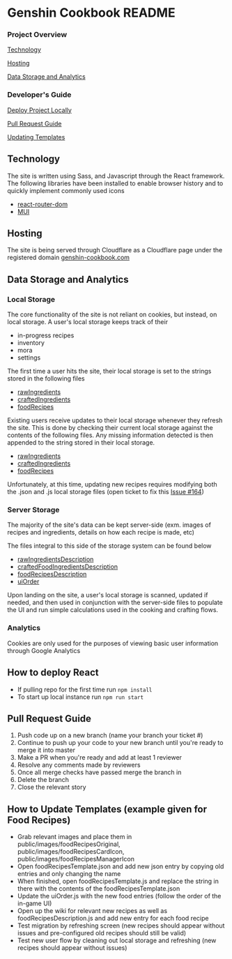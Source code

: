 # Genshin Cookbook README

### Project Overview 
[Technology](#technology)

[Hosting](#hosting)

[Data Storage and Analytics](#data-storage-and-analytics)

### Developer's Guide 
[Deploy Project Locally](#how-to-deploy-react)

[Pull Request Guide](#pull-request-guide)

[Updating Templates](#how-to-update-templates-example-given-for-food-recipes)

<a name="technology"></a>
## Technology
The site is written using Sass, and Javascript through the React framework. 
The following libraries have been installed to enable browser history and to quickly implement commonly used icons
- [react-router-dom](https://www.npmjs.com/package/react-router-dom)
- [MUI](https://mui.com/)

<a name="hosting"></a>
## Hosting 
The site is being served through Cloudflare as a Cloudflare page under the registered domain [genshin-cookbook.com](https://genshin-cookbook.com)

<a name="data-storage-and-analytics"></a>
## Data Storage and Analytics

### Local Storage
The core functionality of the site is not reliant on cookies, but instead, on local storage. A user's local storage keeps
track of their
- in-progress recipes
- inventory
- mora 
- settings

The first time a user hits the site, their local storage is set to the strings stored in the following files
- [rawIngredients](https://github.com/AmandaBoo/Project-Not-Boba/blob/master/src/storage/localStorageTemplates/jsTemplates/rawIngredientsTemplate.js)
- [craftedIngredients](https://github.com/AmandaBoo/Project-Not-Boba/blob/master/src/storage/localStorageTemplates/jsTemplates/craftedFoodIngredientsTemplate.js)
- [foodRecipes](https://github.com/AmandaBoo/Project-Not-Boba/blob/master/src/storage/localStorageTemplates/jsTemplates/foodRecipesTemplate.js)

Existing users receive updates to their local storage whenever they refresh the site. 
This is done by checking their current local storage against the contents of the following files. Any missing information
detected is then appended to the string stored in their local storage.
- [rawIngredients](https://github.com/AmandaBoo/Project-Not-Boba/blob/master/src/storage/localStorageTemplates/jsonTemplates/rawIngredientsTemplate.json)
- [craftedIngredients](https://github.com/AmandaBoo/Project-Not-Boba/blob/master/src/storage/localStorageTemplates/jsonTemplates/craftedFoodIngredientsTemplate.json)
- [foodRecipes](https://github.com/AmandaBoo/Project-Not-Boba/blob/master/src/storage/localStorageTemplates/jsonTemplates/foodRecipesTemplate.json)

Unfortunately, at this time, updating new recipes requires modifying both the .json and .js local storage files (open ticket to fix this [Issue #164](https://github.com/AmandaBoo/Project-Not-Boba/issues/164))

### Server Storage
The majority of the site's data can be kept server-side (exm. images of recipes and ingredients, details on how each recipe is made, etc)

The files integral to this side of the storage system can be found below
- [rawIngredientsDescription](https://github.com/AmandaBoo/Project-Not-Boba/blob/master/src/storage/serverSideStorageTemplates/rawIngredientsDescription.js)
- [craftedFoodIngredientsDescription](https://github.com/AmandaBoo/Project-Not-Boba/blob/master/src/storage/serverSideStorageTemplates/craftedFoodIngredientsDescription.js)
- [foodRecipesDescription](https://github.com/AmandaBoo/Project-Not-Boba/blob/master/src/storage/serverSideStorageTemplates/foodRecipesDescription.js)
- [uiOrder](https://github.com/AmandaBoo/Project-Not-Boba/blob/master/src/storage/uiOrder.js)

Upon landing on the site, a user's local storage is scanned, updated if needed, and then used in conjunction with the server-side files to populate the UI
 and run simple calculations used in the cooking and crafting flows. 

### Analytics
Cookies are only used for the purposes of viewing basic user information through Google Analytics

<a name="how-to-deploy-react"></a>
## How to deploy React
- If pulling repo for the first time run ```npm install```
- To start up local instance run ```npm run start```

<a name="pull-request-guide"></a>
## Pull Request Guide
1. Push code up on a new branch (name your branch your ticket #)
2. Continue to push up your code to your new branch until you're ready to merge it into master
3. Make a PR when you're ready and add at least 1 reviewer
4. Resolve any comments made by reviewers
5. Once all merge checks have passed merge the branch in
6. Delete the branch
7. Close the relevant story

<a name="how-to-update-templates-example-given-for-food-recipes"></a>
## How to Update Templates (example given for Food Recipes)
- Grab relevant images and place them in public/images/foodRecipesOriginal, public/images/foodRecipesCardIcon, public/images/foodRecipesManagerIcon
- Open foodRecipesTemplate.json and add new json entry by copying old entries and only changing the name
- When finished, open foodRecipesTemplate.js and replace the string in there with the contents of the foodRecipesTemplate.json
- Update the uiOrder.js with the new food entries (follow the order of the in-game UI)
- Open up the wiki for relevant new recipes as well as foodRecipesDescription.js and add new entry for each food recipe
- Test migration by refreshing screen (new recipes should appear without issues and pre-configured old recipes should still be valid)
- Test new user flow by cleaning out local storage and refreshing (new recipes should appear without issues)
